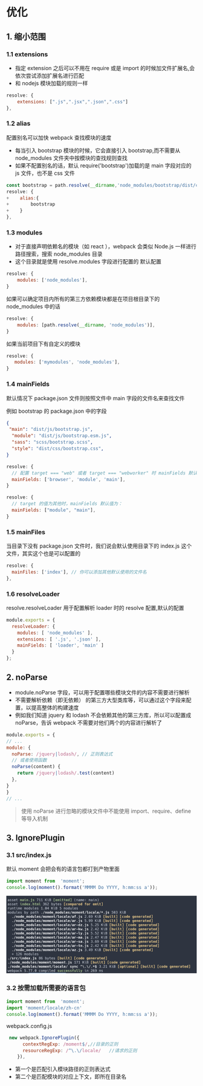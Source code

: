 # 优化

## 1. 缩小范围

### 1.1 extensions

- 指定 extension 之后可以不用在 require 或是 import 的时候加文件扩展名,会依次尝试添加扩展名进行匹配
- 和 nodejs 模块加载的规则一样

```JavaScript
resolve: {
    extensions: [".js",".jsx",".json",".css"]
},
```

### 1.2 alias

配置别名可以加快 webpack 查找模块的速度

- 每当引入 bootstrap 模块的时候，它会直接引入 bootstrap,而不需要从 node_modules 文件夹中按模块的查找规则查找
- 如果不配置别名的话，默认 require('bootstrap')加载的是 main 字段对应的 js 文件，也不是 css 文件

```JavaScript
const bootstrap = path.resolve(__dirname,'node_modules/bootstrap/dist/css/bootstrap.css')
resolve: {
+    alias:{
+        bootstrap
+    }
},
```

### 1.3 modules

- 对于直接声明依赖名的模块（如 react ），webpack 会类似 Node.js 一样进行路径搜索，搜索 node_modules 目录
- 这个目录就是使用 resolve.modules 字段进行配置的 默认配置

```JavaScript
resolve: {
    modules: ['node_modules'],
}
```

如果可以确定项目内所有的第三方依赖模块都是在项目根目录下的 node_modules 中的话

```JavaScript
resolve: {
    modules: [path.resolve(__dirname, 'node_modules')],
}
```

如果当前项目下有自定义的模块

```JavaScript
resolve: {
   modules: ['mymodules', 'node_modules'],
}
```

### 1.4 mainFields

默认情况下 package.json 文件则按照文件中 main 字段的文件名来查找文件

例如 bootstrap 的 package.json 中的字段

```JSON
{
 "main": "dist/js/bootstrap.js",
  "module": "dist/js/bootstrap.esm.js",
  "sass": "scss/bootstrap.scss",
  "style": "dist/css/bootstrap.css",
}
```

```JavaScript
resolve: {
  // 配置 target === "web" 或者 target === "webworker" 时 mainFields 默认值是：
  mainFields: ['browser', 'module', 'main'],
}
```

```JavaScript
resolve: {
  // target 的值为其他时，mainFields 默认值为：
  mainFields: ["module", "main"],
}
```

### 1.5 mainFiles

当目录下没有 package.json 文件时，我们说会默认使用目录下的 index.js 这个文件，其实这个也是可以配置的

```JavaScript
resolve: {
  mainFiles: ['index'], // 你可以添加其他默认使用的文件名
},
```

### 1.6 resolveLoader

resolve.resolveLoader 用于配置解析 loader 时的 resolve 配置,默认的配置

```JavaScript
module.exports = {
  resolveLoader: {
    modules: [ 'node_modules' ],
    extensions: [ '.js', '.json' ],
    mainFields: [ 'loader', 'main' ]
  }
};
```

## 2. noParse

- module.noParse 字段，可以用于配置哪些模块文件的内容不需要进行解析
- 不需要解析依赖（即无依赖） 的第三方大型类库等，可以通过这个字段来配置，以提高整体的构建速度
- 例如我们知道 jquery 和 lodash 不会依赖其他的第三方库，所以可以配置成 noParse，告诉 webpack 不需要对他们两个的内容进行解析了

```JavaScript
module.exports = {
// ...
module: {
  noParse: /jquery|lodash/, // 正则表达式
  // 或者使用函数
  noParse(content) {
    return /jquery|lodash/.test(content)
  },
}
}
// ...
```

> 使用 noParse 进行忽略的模块文件中不能使用 import、require、define 等导入机制

## 3. IgnorePlugin

### 3.1 src/index.js

默认 moment 会把会有的语言包都打到产物里面

```JavaScript
import moment from  'moment';
console.log(moment().format('MMMM Do YYYY, h:mm:ss a'));

```

![](https://raw.githubusercontent.com/retech-fe/image-hosting/main/img/2023/03/31/19-22-25-7513c18ffd10e4a55fcb390d2e4abe44-20230331192224-eb4d46.png)

### 3.2 按需加载所需要的语言包

```JavaScript
import moment from  'moment';
import 'moment/locale/zh-cn'
console.log(moment().format('MMMM Do YYYY, h:mm:ss a'));

```

webpack.config.js

```JavaScript
 new webpack.IgnorePlugin({
      contextRegExp: /moment$/,//目录的正则
      resourceRegExp: /^\.\/locale/   //请求的正则
    }),
```

- 第一个是匹配引入模块路径的正则表达式
- 第二个是匹配模块的对应上下文，即所在目录名
